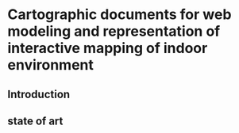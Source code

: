 # Cartographic documents for web modeling and representation of interactive mapping of indoor environment

## Introduction

## state of art

